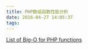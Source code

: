 ```yaml
---
title: PHP数组函数性能分析
date: 2016-04-27 14:05:37
tags:
---
```


[List of Big-O for PHP functions](http://stackoverflow.com/questions/2473989/list-of-big-o-for-php-functions)
